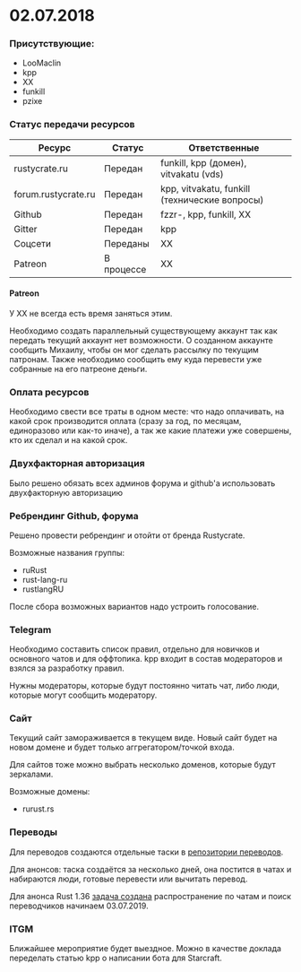 # 02.07.2018

### Присутствующие:
* LooMaclin
* kpp
* XX
* funkill
* pzixe

### Статус передачи ресурсов
| Ресурс | Статус | Ответственные |
|---|---|---|
| rustycrate.ru | Передан | funkill, kpp (домен), vitvakatu (vds) |
| forum.rustycrate.ru | Передан | kpp, vitvakatu, funkill (технические вопросы) |
| Github | Передан | fzzr-, kpp, funkill, XX |
| Gitter | Передан | kpp |
| Соцсети | Переданы | XX |
| Patreon | В процессе | XX |

#### Patreon
У XX не всегда есть время заняться этим.

Необходимо создать параллельный существующему аккаунт так как передать текущий аккаунт нет
возможности. О созданном аккаунте сообщить Михаилу, чтобы он мог сделать рассылку по текущим
патронам. Также необходимо сообщить ему куда перевести уже собранные на его патреоне деньги.

### Оплата ресурсов
Необходимо свести все траты в одном месте: что надо оплачивать, на какой срок производится оплата (сразу за год, по месяцам, единоразово или как-то иначе), а так же какие платежи уже совершены, кто их сделал и на какой срок.


### Двухфакторная авторизация
Было решено обязать всех админов форума и github'a использовать двухфакторную авторизацию

### Ребрендинг Github, форума
Решено провести ребрендинг и отойти от бренда Rustycrate.

Возможные названия группы:
* ruRust
* rust-lang-ru
* rustlangRU

После сбора возможных вариантов надо устроить голосование.


### Telegram
Необходимо составить список правил, отдельно для новичков и основного чатов и для оффтопика. kpp входит в состав модераторов и взялся за разработку правил.

Нужны модераторы, которые будут постоянно читать чат, либо люди, которые могут сообщить модератору.

### Сайт
Текущий сайт замораживается в текущем виде. Новый сайт будет на новом домене и будет только аггрегатором/точкой входа.

Для сайтов тоже можно выбрать несколько доменов, которые будут зеркалами.

Возможные домены:
* rurust.rs

### Переводы
Для переводов создаются отдельные таски в [репозитории переводов](https://github.com/ruRust/translations).

Для анонсов: таска создаётся за несколько дней, она постится в чатах и набираются люди, готовые перевести или вычитать перевод.

Для анонса Rust 1.36 [задача создана](https://github.com/ruRust/translations/issues/1) распространение по чатам и поиск переводчиков начинаем 03.07.2019.

### ITGM
Ближайшее мероприятие будет выездное. Можно в качестве доклада переделать статью kpp о написании бота для Starcraft.
